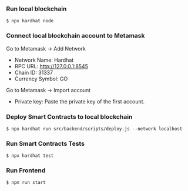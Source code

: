 ### Run local blockchain

```
$ npx hardhat node
```

### Connect local blockchain account to Metamask
Go to Metamask -> Add Network
- Network Name: Hardhat 
- RPC URL: http://127.0.0.1:8545
- Chain ID: 31337
- Currency Symbol: GO

Go to Metamask -> Import account
- Private key: Paste the private key of the first account.

### Deploy Smart Contracts to local blockchain

```
$ npx hardhat run src/backend/scripts/deploy.js --network localhost
```

### Run Smart Contracts Tests

```
$ npx hardhat test
```

### Run Frontend

```
$ npm run start
```
